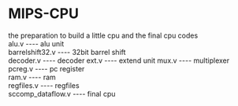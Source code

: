 # MIPS-CPU
the preparation to build a little cpu and the final cpu codes    
alu.v ---- alu unit  
barrelshift32.v ---- 32bit barrel shift  
decoder.v ---- decoder
ext.v ---- extend unit
mux.v ---- multiplexer  
pcreg.v ---- pc register  
ram.v ---- ram  
regfiles.v ---- regfiles  
sccomp_dataflow.v ---- final cpu  
